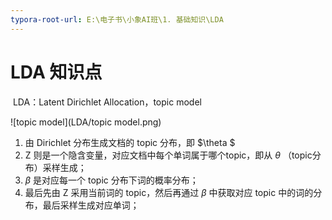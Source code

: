 ```yaml
---
typora-root-url: E:\电子书\小象AI班\1. 基础知识\LDA
---
```


# LDA 知识点

​	LDA：Latent Dirichlet Allocation，topic model

![topic model](LDA/topic model.png)

1. 由 Dirichlet 分布生成文档的 topic 分布，即 $\theta $
2. Z 则是一个隐含变量，对应文档中每个单词属于哪个topic，即从 $\theta$ （topic分布）采样生成；
3. $\beta$ 是对应每一个 topic 分布下词的概率分布；
4. 最后先由 Z 采用当前词的 topic，然后再通过 $\beta$ 中获取对应 topic 中的词的分布，最后采样生成对应单词；

